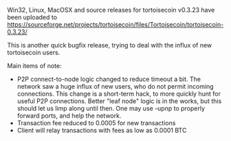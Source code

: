 Win32, Linux, MacOSX and source releases for tortoisecoin v0.3.23 have been uploaded to
https://sourceforge.net/projects/tortoisecoin/files/Tortoisecoin/tortoisecoin-0.3.23/

This is another quick bugfix release, trying to deal with the influx of new tortoisecoin users.

Main items of note:

* P2P connect-to-node logic changed to reduce timeout a bit.  The network saw a huge influx of new users, who do not permit incoming connections.  This change is a short-term hack, to more quickly hunt for useful P2P connections.  Better "leaf node" logic is in the works, but this should let us limp along until then.  One may use -upnp to properly forward ports, and help the network.
* Transaction fee reduced to 0.0005 for new transactions
* Client will relay transactions with fees as low as 0.0001 BTC
